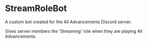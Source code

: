 # StreamRoleBot

A custom bot created for the All Advancements Discord server.

Gives server members the 'Streaming' role when they are playing All Advancements.
